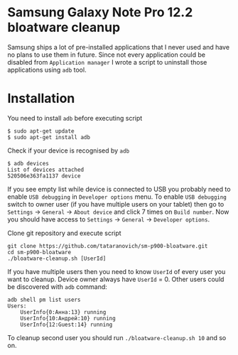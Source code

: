 # Samsung Galaxy Note Pro 12.2 bloatware cleanup

Samsung ships a lot of pre-installed applications that I never used and have no plans to use them in future. Since not every application could be disabled from `Application manager` I wrote a script to uninstall those applications using `adb` tool.

# Installation

You need to install `adb` before executing script

```
$ sudo apt-get update
$ sudo apt-get install adb
```

Check if your device is recognised by `adb`

```
$ adb devices
List of devices attached
520506e363fa1137 device
```

If you see empty list while device is connected to USB you probably need to enable `USB debugging` in `Developer options` menu. To enable `USB debugging` switch to owner user (if you have multiple users on your tablet) then go to `Settings` &rarr; `General` &rarr; `About device` and click 7 times on `Build number`. Now you should have access to `Settings` &rarr; `General` &rarr; `Developer options`.

Clone git repository and execute script

```
git clone https://github.com/tataranovich/sm-p900-bloatware.git
cd sm-p900-bloatware
./bloatware-cleanup.sh [UserId]
```

If you have multiple users then you need to know `UserId` of every user you want to cleanup. Device owner always have `UserId` = 0. Other users could be discovered with `adb` command:

```
adb shell pm list users
Users:
    UserInfo{0:Анна:13} running
    UserInfo{10:Андрей:10} running
    UserInfo{12:Guest:14} running
```

To cleanup second user you should run `./bloatware-cleanup.sh 10` and so on.
